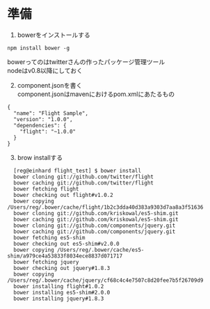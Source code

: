 # 準備
1. bowerをインストールする
  ```
  npm install bower -g
  ```
  bowerってのはtwitterさんの作ったパッケージ管理ツール  
  nodeはv0.8以降にしておく  

2. component.jsonを書く  
  component.jsonはmavenにおけるpom.xmlにあたるもの
  ```
  {
    "name": "Flight Sample",
    "version": "1.0.0",
    "dependencies": {
      "flight": "~1.0.0"
    }
  }
  ```

3. brow installする
  ```
    [reg@einhard flight_test] $ bower install  
    bower cloning git://github.com/twitter/flight
    bower caching git://github.com/twitter/flight
    bower fetching flight
    bower checking out flight#v1.0.2
    bower copying /Users/reg/.bower/cache/flight/1b2c3dda40d383a9303d7aa8a3f51636
    bower cloning git://github.com/kriskowal/es5-shim.git
    bower caching git://github.com/kriskowal/es5-shim.git
    bower cloning git://github.com/components/jquery.git
    bower caching git://github.com/components/jquery.git
    bower fetching es5-shim
    bower checking out es5-shim#v2.0.0
    bower copying /Users/reg/.bower/cache/es5-shim/a979ce4a53833f8034ece8837d071717
    bower fetching jquery
    bower checking out jquery#1.8.3
    bower copying /Users/reg/.bower/cache/jquery/cf68c4c4e7507c8d20fee7b5f26709d9
    bower installing flight#1.0.2
    bower installing es5-shim#2.0.0
    bower installing jquery#1.8.3
  ```